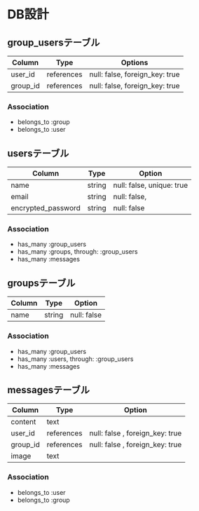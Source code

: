 # DB設計

## group_usersテーブル

|Column  |Type   |Options|
|--------|-------|-------|
|user_id |references|null: false, foreign_key: true|
|group_id|references|null: false, foreign_key: true|

### Association
- belongs_to :group
- belongs_to :user

## usersテーブル

|Column  |Type   |Option|
|--------|-------|------|
|name    |string |null: false, unique: true|
|email   |string |null: false, |
|encrypted_password|string| null: false|

### Association
- has_many :group_users
- has_many :groups, through: :group_users
- has_many :messages

## groupsテーブル

|Column    |Type   |Option|
|----------|-------|------|
|name      |string |null: false|

### Association
- has_many :group_users
- has_many :users, through: :group_users
- has_many :messages

## messagesテーブル

|Column    |Type   |Option|
|----------|-------|------|
|content   |text   ||
|user_id   |references|null: false , foreign_key: true|
|group_id  |references|null: false , foreign_key: true|
|image     |text   |

### Association
- belongs_to :user
- belongs_to :group
